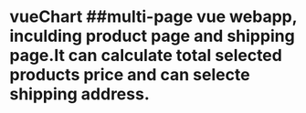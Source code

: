 # vueChart ##multi-page vue webapp, inculding product page and shipping page.It can calculate total selected products price and can selecte shipping address.
